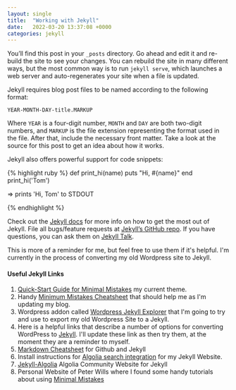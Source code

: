 ```yaml
---
layout: single
title:  "Working with Jekyll"
date:   2022-03-20 13:37:08 +0000
categories: jekyll
---
```

You’ll find this post in your `_posts` directory. Go ahead and edit it and re-build the site to see your changes. You can rebuild the site in many different ways, but the most common way is to run `jekyll serve`, which launches a web server and auto-regenerates your site when a file is updated.

Jekyll requires blog post files to be named according to the following format:

`YEAR-MONTH-DAY-title.MARKUP`

Where `YEAR` is a four-digit number, `MONTH` and `DAY` are both two-digit numbers, and `MARKUP` is the file extension representing the format used in the file. After that, include the necessary front matter. Take a look at the source for this post to get an idea about how it works.

Jekyll also offers powerful support for code snippets:

{% highlight ruby %}
def print_hi(name)
  puts "Hi, #{name}"
end
print_hi('Tom')

=> prints 'Hi, Tom' to STDOUT

{% endhighlight %}

Check out the [Jekyll docs][jekyll-docs] for more info on how to get the most out of Jekyll. File all bugs/feature requests at [Jekyll’s GitHub repo][jekyll-gh]. If you have questions, you can ask them on [Jekyll Talk][jekyll-talk].

[jekyll-docs]: https://jekyllrb.com/docs/home
[jekyll-gh]:   https://github.com/jekyll/jekyll
[jekyll-talk]: https://talk.jekyllrb.com/
This is more of a reminder for me, but feel free to use them if it's helpful. I'm currently in the process of converting my old Wordpress site to Jekyll.

#### Useful Jekyll Links

1. [Quick-Start Guide for Minimal Mistakes](https://mmistakes.github.io/minimal-mistakes/docs/quick-start-guide) my current theme.
2. Handy [Minimum Mistakes Cheatsheet](https://www.fabriziomusacchio.com/blog/2021-08-11-Minimal_Mistakes_Cheat_Sheet/) that should help me as I'm updating my blog.
3. Wordpress addon called [Wordpress Jekyll Explorer](https://wordpress.org/plugins/jekyll-exporter/) that I'm going to try and use to export my old Wordpress Site to a Jekyll.
4. Here is a helpful links that describe a number of options for converting WordPress to [Jekyll](https://talk.hyvor.com/blog/migrate-from-wordpress-to-jekyll). I'll update these link as then try them, at the moment they are a reminder to myself.
5. [Markdown Cheatsheet](https://github.com/adam-p/markdown-here/wiki/Markdown-Cheatsheet) for Github and Jekyll
6. Install instructions for [Algolia search integration](https://beatletech.com/2020/08/16/jekyll-and-algolia-search-integration) for my Jekyll Website.
7. [Jekyll-Algolia](https://community.algolia.com/jekyll-algolia/getting-started.html) Algolia Community Website for Jekyll
8. Personal Website of Peter Wills where I found some handy tutorials about using [Minimal Mistakes](http://www.pwills.com/posts/2017/12/20/website.html)
